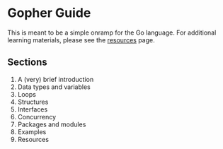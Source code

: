 # Gopher Guide

This is meant to be a simple onramp for the Go language.
For additional learning materials, please see the [resources]() page.

## Sections

1. A (very) brief introduction
2. Data types and variables
3. Loops
4. Structures
5. Interfaces
6. Concurrency
7. Packages and modules
8. Examples
9. Resources





